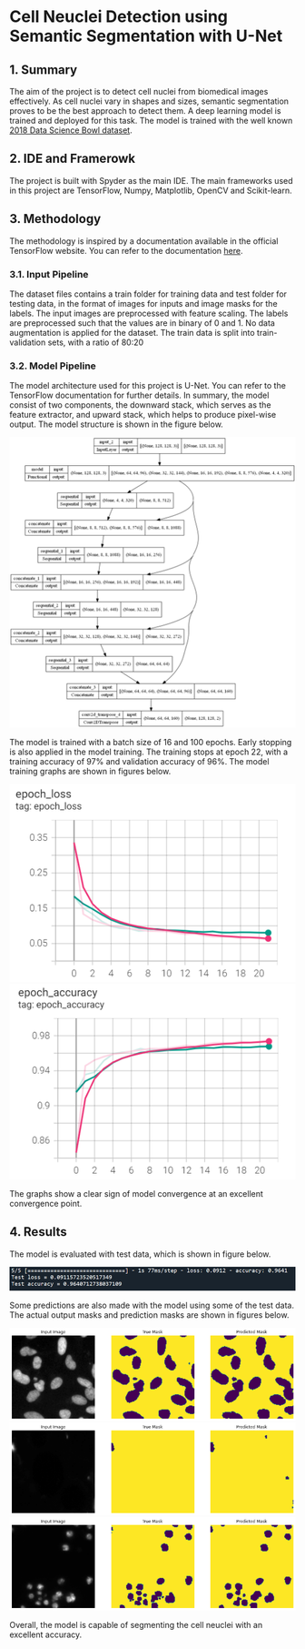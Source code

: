 # Cell Neuclei Detection using Semantic Segmentation with U-Net

## 1. Summary
The aim of the project is to detect cell nuclei from biomedical images effectively. As cell nuclei vary in shapes and sizes, semantic segmentation proves to be the best approach to detect them. A deep learning model is trained and deployed for this task. The model is trained with the well known [2018 Data Science Bowl dataset](https://www.kaggle.com/c/data-science-bowl-2018).

## 2. IDE and Framerowk
The project is built with Spyder as the main IDE. The main frameworks used in this project are TensorFlow, Numpy, Matplotlib, OpenCV and Scikit-learn.

## 3. Methodology
The methodology is inspired by a documentation available in the official TensorFlow website. You can refer to the documentation [here](https://www.tensorflow.org/tutorials/images/segmentation).

### 3.1. Input Pipeline
The dataset files contains a train folder for training data and test folder for testing data, in the format of images for inputs and image masks for the labels. The input images are preprocessed with feature scaling. The labels are preprocessed such that the values are in binary of 0 and 1. No data augmentation is applied for the dataset. The train data is split into train-validation sets, with a ratio of 80:20

### 3.2. Model Pipeline
The model architecture used for this project is U-Net. You can refer to the TensorFlow documentation for further details. In summary, the model consist of two components, the downward stack, which serves as the feature extractor, and upward stack, which helps to produce pixel-wise output. The model structure is shown in the figure below.

![Model](img/model.png)

The model is trained with a batch size of 16 and 100 epochs. Early stopping is also applied in the model training. The training stops at epoch 22, with a training accuracy of 97% and validation accuracy of 96%. The model training graphs are shown in figures below.

![Loss graph](img/loss_graph.PNG) ![Accuracy graph](img/accuracy_graph.PNG)

The graphs show a clear sign of model convergence at an excellent convergence point.

## 4. Results
The model is evaluated with test data, which is shown in figure below.

![Test Result](img/test_result.PNG)

Some predictions are also made with the model using some of the test data. The actual output masks and prediction masks are shown in figures below.

![Prediction 1](img/prediction_1.png)
![Prediction 2](img/prediction_2.png)
![Prediction 3](img/prediction_3.png)

Overall, the model is capable of segmenting the cell neuclei with an excellent accuracy.

